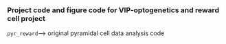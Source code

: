 ### Project code and figure code for VIP-optogenetics and reward cell project
`pyr_reward`--> original pyramidal cell data analysis code